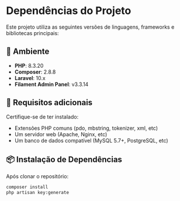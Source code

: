# Dependências do Projeto

Este projeto utiliza as seguintes versões de linguagens, frameworks e bibliotecas principais:

## 🧰 Ambiente

- **PHP**: 8.3.20  
- **Composer**: 2.8.8  
- **Laravel**: 10.x  
- **Filament Admin Panel**: v3.3.14

## 🔧 Requisitos adicionais

Certifique-se de ter instalado:

- Extensões PHP comuns (pdo, mbstring, tokenizer, xml, etc)
- Um servidor web (Apache, Nginx, etc)
- Um banco de dados compatível (MySQL 5.7+, PostgreSQL, etc)

## 📦 Instalação de Dependências

Após clonar o repositório:

```bash
composer install
php artisan key:generate
